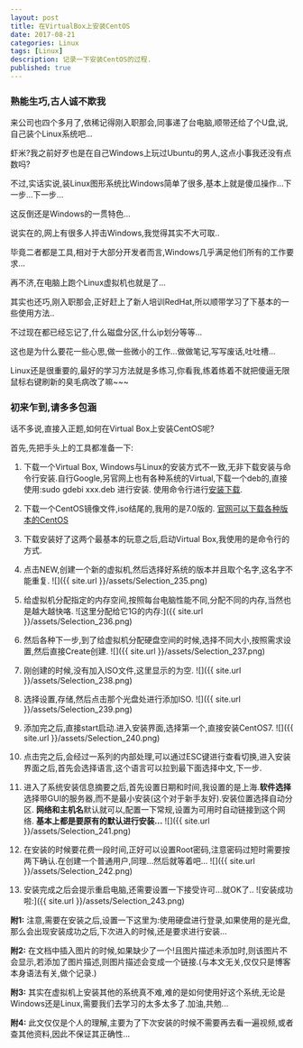 ```yaml
---
layout: post
title: 在VirtualBox上安装CentOS
date: 2017-08-21
categories: Linux
tags: [Linux]
description: 记录一下安装CentOS的过程.
published: true
---
```


### 熟能生巧,古人诚不欺我 

来公司也四个多月了,依稀记得刚入职那会,同事递了台电脑,顺带还给了个U盘,说,自己装个Linux系统吧...

虾米?我之前好歹也是在自己Windows上玩过Ubuntu的男人,这点小事我还没有点数吗?

不过,实话实说,装Linux图形系统比Windows简单了很多,基本上就是傻瓜操作...下一步...下一步...

这反倒还是Windows的一贯特色...

说实在的,网上有很多人抨击Windows,我觉得其实不大可取..

毕竟二者都是工具,相对于大部分开发者而言,Windows几乎满足他们所有的工作要求...

再不济,在电脑上跑个Linux虚拟机也就是了...

其实也还巧,刚入职那会,正好赶上了新人培训RedHat,所以顺带学习了下基本的一些使用方法..

不过现在都已经忘记了,什么磁盘分区,什么ip划分等等...

这也是为什么要花一些心思,做一些微小的工作...做做笔记,写写废话,吐吐槽...

Linux还是很重要的,最好的学习方法就是多练习,你看我,练着练着不就把傻逼无限鼠标右键刷新的臭毛病改了嘛~~~

### 初来乍到,请多多包涵

话不多说,直接入正题,如何在Virtual Box上安装CentOS呢?

首先,先把手头上的工具都准备一下:

1. 下载一个Virtual Box, Windows与Linux的安装方式不一致,无非下载安装与命令行安装.自行Google,另官网上也有各种系统的Virtual,下载一个deb的,直接使用:sudo gdebi xxx.deb 进行安装. 使用命令行进行<a href="https://askubuntu.com/questions/367248/how-to-install-virtualbox-from-command-line">安装下载</a>.

2. 下载一个CentOS镜像文件,iso结尾的,我用的是7.0版的. <a href="https://www.centos.org/download/">官网可以下载各种版本的CentOS</a>

3. 下载安装好了这两个最基本的玩意之后,启动Virtual Box,我使用的是命令行的方式.

4. 点击NEW,创建一个新的虚拟机,然后选择好系统的版本并且取个名字,这名字不能重复. ![]({{ site.url }}/assets/Selection_235.png)

5. 给虚拟机分配指定的内存空间,按照每台电脑性能不同,分配不同的内存,当然也是越大越快咯. ![这里分配给它1G的内存:]({{ site.url }}/assets/Selection_236.png)

6. 然后各种下一步,到了给虚拟机分配硬盘空间的时候,选择不同大小,按照需求设置,然后直接Create创建. ![]({{ site.url }}/assets/Selection_237.png)

7. 刚创建的时候,没有加入ISO文件,这里显示的为空. ![]({{ site.url }}/assets/Selection_238.png)

8. 选择设置,存储,然后点击那个光盘处进行添加ISO. ![]({{ site.url }}/assets/Selection_239.png)

9. 添加完之后,直接start启动.进入安装界面,选择第一个,直接安装CentOS7. ![]({{ site.url }}/assets/Selection_240.png)

10. 点击完之后,会经过一系列的内部处理,可以通过ESC键进行查看切换,进入安装界面之后,首先会选择语言,这个语言可以拉到最下面选择中文,下一步.

11. 进入了系统安装信息摘要之后,首先设置日期和时间,我设置的是上海.**软件选择**选择带GUI的服务器,而不是最小安装(这个对于新手友好).安装位置选择自动分区. **网络和主机名**默认就可以,配置一下常规,设置为可用时自动链接到这个网络. **基本上都是要原有的默认进行安装...** ![]({{ site.url }}/assets/Selection_241.png)

12. 在安装的时候要花费一段时间,正好可以设置Root密码,注意密码过短时需要按两下确认.在创建一个普通用户,同理...然后就等着吧... ![]({{ site.url }}/assets/Selection_242.png)

13. 安装完成之后会提示重启电脑,还需要设置一下接受许可...就OK了.. ![安装成功啦:]({{ site.url }}/assets/Selection_243.png)

**附1:** 注意,需要在安装之后,设置一下这里为:使用硬盘进行登录,如果使用的是光盘,那么会出现安装成功之后,下次进入的时候,还是要求进行安装...

**附2:** 在文档中插入图片的时候,如果缺少了一个!且图片描述未添加时,则该图片不会显示,若添加了图片描述,则图片描述会变成一个链接.(与本文无关,仅仅只是博客本身语法有关,做个记录.)

**附3:** 其实在虚拟机上安装其他的系统真不难,难的是如何使用好这个系统,无论是Windows还是Linux,需要我们去学习的太多太多了.加油,共勉...

**附4:** 此文仅仅是个人的理解,主要为了下次安装的时候不需要再去看一遍视频,或者查其他资料,因此不保证其正确性...